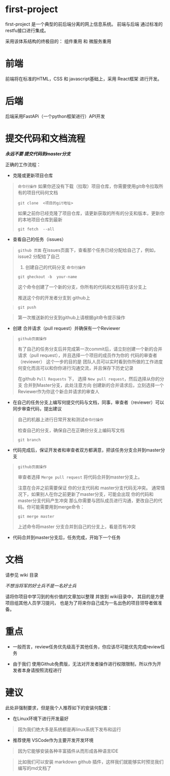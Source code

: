 # first-project

first-project 是一个典型的前后端分离的网上信息系统。
前端与后端 通过标准的restfu接口进行集成。

采用该体系结构的终极目的： 组件重用 和 微服务重用

# 前端

前端将在标准的HTML，CSS 和 javascript基础上，采用 React框架 进行开发。

# 后端

后端采用FastAPi（一个python框架进行）API开发

# 提交代码和文档流程

***永远不要 提交代码到master分支***

正确的工作流程：

* 克隆或更新项目仓库

> ```命令行操作```
> 如果你还没有下载（拉取）项目仓库，你需要使用git命令拉取所有的项目代码何文档
> ```
> git clone  <项目的git地址>
> ```
> 
> 如果之前你已经克隆了项目仓库，请更新获取的所有的分支和版本，更新你的本地项目仓库到最新
> ```
> git fetch  --all
> ```


* 查看自己的任务（issues）

> ```github 页面```
> 在issues页面下，查看那个任务已经分配给自己了，例如，issue2 分配给了自己
> 
> 1. 创建自己的代码分支
> ```命令行操作```
> ```
> git gheckout -b  your-name
> ```
> 这个命令创建了一个新的分支，你所有的代码和文档将在该分支上
>
> 推送这个你的开发者分支到 github上

> ``` git push ``` 

> 第一次推送新的分支到github上请根据git命令提示操作

* 创建 合并请求（pull request）并确保有一个Reviewer

> `github页面操作`
> 
> 有了自己的任务分支后并完成第一次commit后，请立刻创建一个新的合并请求（pull request），并且选择一个项目的成员作为你的 代码的审查者（reviewer）
> 这个一步的目的是 团队人员可以实时看到你所做的工作进度何变化而且可以和你你进行沟通交流，并且保存下历史记录
> 
> 在github ```Pull Requests``` 下， 选择 ```New pull request```，然后选择从你的分支 合并到Master分支，此处注意方向
> 创建新的合并请求后，立刻选择一个Reviewer作为你这个新合并请求的审查人
> 

* 在自己的任务分支上编写何提交代码与文档，同事，审查者（reviewer）可以同步审查代码，提出建议

> 自己的机器上进行日常开发和测试```命令行操作```
> 
> 检查自己的分支，确保自己在正确份分支上编码写文档
> ```
> git branch
> ```
> 

* 代码完成后，保证开发者和审查者双方都满意，把该任务分支合并到master分支

> ```github页面操作```
> 
> 审查者选择 ```Merge pull request``` 将代码合并到master分支上。
> 
> 注意在合并之前需要保证 你的分支代码和 master分支代码无冲突。
> 通常情况下，如果别人在你之前更新了master分支，可能会出现 你的代码和master分支代码产生冲突
> 那么你需要与团队成员进行沟通，更改自己的代码。你可能需要用到merge命令：
> ```
> git merge master
> ```
> 上述命令将master 分支合并到自己的分支上，看是否有冲突
> 

* 代码合并到master分支后，任务完成，开始下一个任务


# 文档

请参见 wiki 目录

*不想当将军的好士兵不是一名好士兵*

请将你项目中学习到的有价值的文章加以整理 并放到 wiki目录中，
其目的是方便项目组其他人员学习提问，
也是为了将来你自己成为一名出色的项目领导者做准备。



# 重点

* 一般而言，review任务优先级高于其他任务，你应该尽可能优先完成review任务

* 由于我们 使用Github免费版，无法对开发者操作进行权限限制，所以作为开发者本身请按照流程进行


# 建议

此处非强制要求，但是我个人推荐如下的安装何配置：

* 在Linux环境下进行开发最好

> 因为我们绝大多是系统都是再linux系统下发布和运行

* 推荐使用 VSCode作为主要开发开发环境

> 因为它能够安装各种丰富插件从而形成各种语言IDE

> 比如我们可以安装 markdown github 插件，这样我们就能够实时预览我们编写的md文档了


